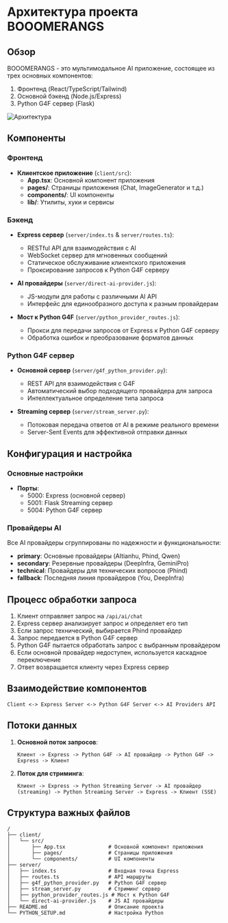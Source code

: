 # Архитектура проекта BOOOMERANGS

## Обзор

BOOOMERANGS - это мультимодальное AI приложение, состоящее из трех основных компонентов:
1. Фронтенд (React/TypeScript/Tailwind)
2. Основной бэкенд (Node.js/Express)
3. Python G4F сервер (Flask)

![Архитектура](https://mermaid.ink/img/pako:eNqNkk1rwzAMhv-K0alh9AfkUGib0UFhbGwrG4Oe7DhrItuxkXxYSv77nKRLs5aVHWRZ0vtItnQGZWoERYqGWmNaXJNtnKMNadcLsanVOHqpJSt81NQ621FrXfQdGx3pnsZcmYFalPnpIQYZKn2Wl8W8mM8PSXkbkawO4P4wZMnvfyTEIcI_XFkraoX5XoSvEPUV0-4L01uSHU2Yt7Lv9IKhW_KWZLFLrJl6Fy2M-dhbI_1NHyFbH5PyLFKK1Lm_pAGy_S5N8jgp0tMsjovoeDqN49lcx7KBSFx5bfBJD7OjAGkMoQcj_8sVldFnVfMTsm2lzk-X7gDX4BuQqKiDgjzlJ0e1ZDjIGjTVK_AKBRleq4Ea2xrGz4T6Dpwt3YBeKDKuA296R-Cb4S2FwQvySHkocKA1tKRSYYbCOYOvXYtasFKZleLHhkBbVlmWpeDYm2TtS9BszaNFbvZjUOQUOfcHRpMOow?type=png)

## Компоненты

### Фронтенд

- **Клиентское приложение** (`client/src`):
  - **App.tsx**: Основной компонент приложения
  - **pages/**: Страницы приложения (Chat, ImageGenerator и т.д.)
  - **components/**: UI компоненты
  - **lib/**: Утилиты, хуки и сервисы

### Бэкенд

- **Express сервер** (`server/index.ts` & `server/routes.ts`):
  - RESTful API для взаимодействия с AI
  - WebSocket сервер для мгновенных сообщений
  - Статическое обслуживание клиентского приложения
  - Проксирование запросов к Python G4F серверу

- **AI провайдеры** (`server/direct-ai-provider.js`):
  - JS-модули для работы с различными AI API
  - Интерфейс для единообразного доступа к разным провайдерам

- **Мост к Python G4F** (`server/python_provider_routes.js`):
  - Прокси для передачи запросов от Express к Python G4F серверу
  - Обработка ошибок и преобразование форматов данных

### Python G4F сервер

- **Основной сервер** (`server/g4f_python_provider.py`):
  - REST API для взаимодействия с G4F
  - Автоматический выбор подходящего провайдера для запроса
  - Интеллектуальное определение типа запроса

- **Streaming сервер** (`server/stream_server.py`):
  - Потоковая передача ответов от AI в режиме реального времени
  - Server-Sent Events для эффективной отправки данных

## Конфигурация и настройка

### Основные настройки

- **Порты**:
  - 5000: Express (основной сервер)
  - 5001: Flask Streaming сервер
  - 5004: Python G4F сервер

### Провайдеры AI

Все AI провайдеры сгруппированы по надежности и функциональности:

- **primary**: Основные провайдеры (AItianhu, Phind, Qwen)
- **secondary**: Резервные провайдеры (DeepInfra, GeminiPro)
- **technical**: Провайдеры для технических вопросов (Phind)
- **fallback**: Последняя линия провайдеров (You, DeepInfra)

## Процесс обработки запроса

1. Клиент отправляет запрос на `/api/ai/chat`
2. Express сервер анализирует запрос и определяет его тип
3. Если запрос технический, выбирается Phind провайдер
4. Запрос передается в Python G4F сервер
5. Python G4F пытается обработать запрос с выбранным провайдером
6. Если основной провайдер недоступен, используется каскадное переключение
7. Ответ возвращается клиенту через Express сервер

## Взаимодействие компонентов

```
Client <-> Express Server <-> Python G4F Server <-> AI Providers API
```

## Потоки данных

1. **Основной поток запросов**:
   ```
   Клиент -> Express -> Python G4F -> AI провайдер -> Python G4F -> Express -> Клиент
   ```

2. **Поток для стриминга**:
   ```
   Клиент -> Express -> Python Streaming Server -> AI провайдер (streaming) -> Python Streaming Server -> Express -> Клиент (SSE)
   ```

## Структура важных файлов

```
/
├── client/ 
│   └── src/
│       ├── App.tsx              # Основной компонент приложения
│       ├── pages/               # Страницы приложения
│       └── components/          # UI компоненты
├── server/
│   ├── index.ts                 # Входная точка Express
│   ├── routes.ts                # API маршруты
│   ├── g4f_python_provider.py   # Python G4F сервер
│   ├── stream_server.py         # Стриминг сервер
│   ├── python_provider_routes.js # Мост к Python G4F
│   └── direct-ai-provider.js    # JS AI провайдеры
├── README.md                    # Описание проекта
└── PYTHON_SETUP.md              # Настройка Python
```